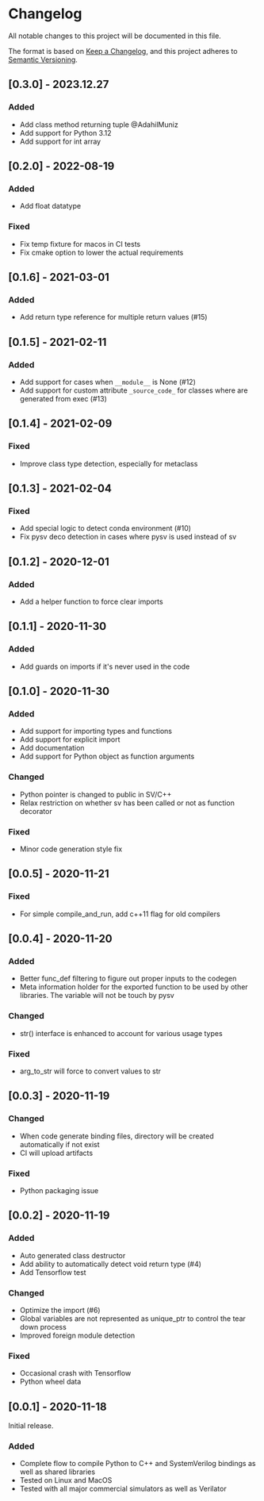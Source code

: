 # Changelog
All notable changes to this project will be documented in this file.

The format is based on [Keep a Changelog](https://keepachangelog.com/en/1.0.0/),
and this project adheres to [Semantic Versioning](https://semver.org/spec/v2.0.0.html).

## [0.3.0] - 2023.12.27
### Added
- Add class method returning tuple @AdahilMuniz
- Add support for Python 3.12
- Add support for int array

## [0.2.0] - 2022-08-19
### Added
- Add float datatype

### Fixed
- Fix temp fixture for macos in CI tests
- Fix cmake option to lower the actual requirements

## [0.1.6] - 2021-03-01
### Added
- Add return type reference for multiple return values (#15)

## [0.1.5] - 2021-02-11
### Added
- Add support for cases when `__module__` is None (#12)
- Add support for custom attribute `_source_code_` for classes where are generated from exec (#13)

## [0.1.4] - 2021-02-09
### Fixed
- Improve class type detection, especially for metaclass

## [0.1.3] - 2021-02-04
### Fixed
- Add special logic to detect conda environment (#10)
- Fix pysv deco detection in cases where pysv is used instead of sv

## [0.1.2] - 2020-12-01
### Added
- Add a helper function to force clear imports

## [0.1.1] - 2020-11-30
### Added
- Add guards on imports if it's never used in the code

## [0.1.0] - 2020-11-30
### Added
- Add support for importing types and functions
- Add support for explicit import
- Add documentation
- Add support for Python object as function arguments

### Changed
- Python pointer is changed to public in SV/C++
- Relax restriction on whether sv has been called or not as function decorator

### Fixed
- Minor code generation style fix

## [0.0.5] - 2020-11-21
### Fixed
- For simple compile_and_run, add c++11 flag for old compilers

## [0.0.4] - 2020-11-20
### Added
- Better func_def filtering to figure out proper inputs to the codegen
- Meta information holder for the exported function to be used by other libraries. The variable will not be touch by pysv

### Changed
- str() interface is enhanced to account for various usage types

### Fixed
- arg_to_str will force to convert values to str


## [0.0.3] - 2020-11-19
### Changed
- When code generate binding files, directory will be created automatically if not exist
- CI will upload artifacts

### Fixed
- Python packaging issue


## [0.0.2] - 2020-11-19
### Added
- Auto generated class destructor
- Add ability to automatically detect void return type (#4)
- Add Tensorflow test

### Changed
- Optimize the import (#6)
- Global variables are not represented as unique_ptr to control the tear down process
- Improved foreign module detection

### Fixed
- Occasional crash with Tensorflow
- Python wheel data 

## [0.0.1] - 2020-11-18
Initial release.
### Added
- Complete flow to compile Python to C++ and SystemVerilog bindings as well as shared libraries
- Tested on Linux and MacOS
- Tested with all major commercial simulators as well as Verilator
